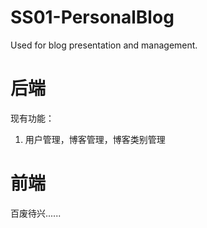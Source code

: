 # SS01-PersonalBlog
Used for blog presentation and management.

# 后端
现有功能：

1. 用户管理，博客管理，博客类别管理

# 前端
百废待兴......